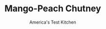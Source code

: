 ---
layout: ../../layouts/MarkdownPostLayout.astro
title: Mango-Peach Chutney
author: America's Test Kitchen
pubDate: 2023-03-15
description: "These chutneys come together quickly and are a great complement with our Maple Roast Turkey Breast."
image_url: https://res.cloudinary.com/hksqkdlah/image/upload/ar_1:1,c_fill,dpr_2.0,f_auto,fl_lossy.progressive.strip_profile,g_faces:auto,q_auto:low,w_344/6668_sfs-chutney-001-279535
tags: ["Fruit","Condiments"]
calories: 1099
protein: 1
carbohydrates: 59
fats: 
fiber: 3
ingredients: ["1 tablespoon, vegetable oil","2 large, mangos, peeled and chopped","1 tablespoon, grated fresh ginger","1/2 cup, rice vinegar","1/2 cup, peach preserves","1/4 cup, minced fresh cilantro"]
serves: 4
time: "35 minutes"
instructions: ["Heat oil in large nonstick skillet over medium-high heat. Cook mango until lightly browned, about 5 minutes.","Add ginger and cook 30 seconds. Stir in rice vinegar and peach preserves and simmer until thickened, about 5 minutes.","Remove from heat. Stir in cilantro and cool to room temperature."]
nutrition: ["395 mg Potassium","39 mg Phosphorus","33 mg Calcium","23 mg Magnesium","16 mg Sodium","4 g Fat","1 mg Niacin (B3)","2 g Monounsaturated","80 mg Vitamin C","3 g Fiber","95 µg Folate (food)","48 g Sugars","11 µg Vitamin K","217 g Water","59 g Carbs","95 µg Folate equivalent (total)","1 g Protein","2 mg Vitamin E","116 µg Vitamin A","274 kcal Energy","19 g Sugars, added","1099 calories"]
notes: "This chutney is great with our Maple Roast Turkey Breast."
---